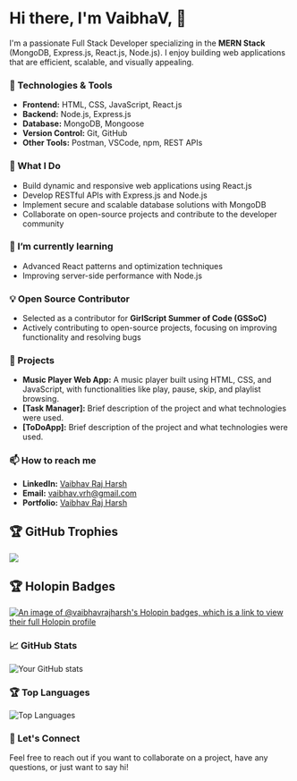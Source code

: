 # Hi there, I'm VaibhaV, 👋

I'm a passionate Full Stack Developer specializing in the **MERN Stack** (MongoDB, Express.js, React.js, Node.js). I enjoy building web applications that are efficient, scalable, and visually appealing.

### 🔧 Technologies & Tools
- **Frontend:** HTML, CSS, JavaScript, React.js
- **Backend:** Node.js, Express.js
- **Database:** MongoDB, Mongoose
- **Version Control:** Git, GitHub
- **Other Tools:** Postman, VSCode, npm, REST APIs

### 🚀 What I Do
- Build dynamic and responsive web applications using React.js
- Develop RESTful APIs with Express.js and Node.js
- Implement secure and scalable database solutions with MongoDB
- Collaborate on open-source projects and contribute to the developer community

### 🌱 I’m currently learning
- Advanced React patterns and optimization techniques
- Improving server-side performance with Node.js

### 💡 Open Source Contributor
- Selected as a contributor for **GirlScript Summer of Code (GSSoC)**
- Actively contributing to open-source projects, focusing on improving functionality and resolving bugs

### 💼 Projects
- **Music Player Web App:** A music player built using HTML, CSS, and JavaScript, with functionalities like play, pause, skip, and playlist browsing.
- **[Task Manager]:** Brief description of the project and what technologies were used.
- **[ToDoApp]:** Brief description of the project and what technologies were used.

### 📫 How to reach me
- **LinkedIn:** [Vaibhav Raj Harsh](https://www.linkedin.com/in/vaibhavrajharsh)
- **Email:** [vaibhav.vrh@gmail.com](mailto:vaibhav.vrh@gmail.com)
- **Portfolio:** [Vaibhav Raj Harsh](https://www.vaibhavrajharsh.blogspot.com)

## 🏆 GitHub Trophies
![](https://github-profile-trophy.vercel.app/?username=vaibhavrajharsh&theme=radical&no-frame=false&no-bg=true&margin-w=4)

## 🏆 Holopin Badges
[![An image of @vaibhavrajharsh's Holopin badges, which is a link to view their full Holopin profile](https://holopin.me/vaibhavrajharsh)](https://holopin.io/@vaibhavrajharsh)


### 📈 GitHub Stats
![Your GitHub stats](https://github-readme-stats.vercel.app/api?username=vaibhavrajharsh&show_icons=true&theme=radical)

### 🏆 Top Languages
![Top Languages](https://github-readme-stats.vercel.app/api/top-langs/?username=vaibhavrajharsh&layout=compact&theme=radical)

### 🤝 Let's Connect
Feel free to reach out if you want to collaborate on a project, have any questions, or just want to say hi!

